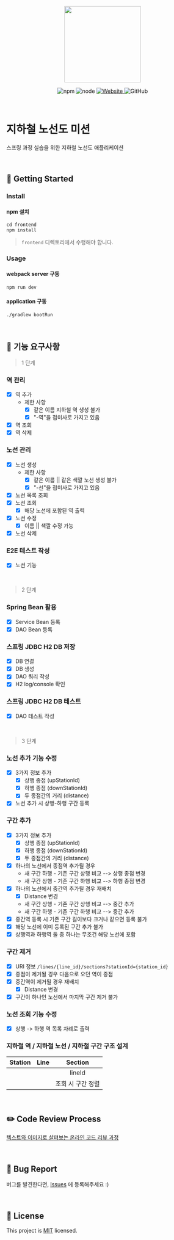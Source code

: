 <p align="center">
    <img width="200px;" src="https://raw.githubusercontent.com/woowacourse/atdd-subway-admin-frontend/master/images/main_logo.png"/>
</p>
<p align="center">
  <img alt="npm" src="https://img.shields.io/badge/npm-%3E%3D%205.5.0-blue">
  <img alt="node" src="https://img.shields.io/badge/node-%3E%3D%209.3.0-blue">
  <a href="https://techcourse.woowahan.com/c/Dr6fhku7" alt="woowacuorse subway">
    <img alt="Website" src="https://img.shields.io/website?url=https%3A%2F%2Fedu.nextstep.camp%2Fc%2FR89PYi5H">
  </a>
  <img alt="GitHub" src="https://img.shields.io/github/license/woowacourse/atdd-subway-map">
</p>

<br>

# 지하철 노선도 미션
스프링 과정 실습을 위한 지하철 노선도 애플리케이션

<br>

## 🚀 Getting Started

### Install
#### npm 설치
```
cd frontend
npm install
```
> `frontend` 디렉토리에서 수행해야 합니다.

### Usage
#### webpack server 구동
```
npm run dev
```
#### application 구동
```
./gradlew bootRun
```
<br>

## 🚟 기능 요구사항 

> 1 단계 

### 역 관리
- [x] 역 추가
  - 제한 사항
    - [x] 같은 이름 지하철 역 생성 불가
    - [x] "-역"을 접미사로 가지고 있음
- [x] 역 조회
- [x] 역 삭제

### 노선 관리 
- [x] 노선 생성
  - 제한 사항
    - [x] 같은 이름 || 같은 색깔 노선 생성 불가
    - [x] "-선"을 접미사로 가지고 있음
- [x] 노선 목록 조회 
- [x] 노선 조회  
  - [x] 해당 노선에 포함된 역 출력 
- [x] 노선 수정
  - [x] 이름 || 색깔 수정 가능
- [x] 노선 삭제 

### E2E 테스트 작성
- [x] 노선 기능
<br>

> 2 단계

### Spring Bean 활용
- [x] Service Bean 등록
- [x] DAO Bean 등록 

### 스프링 JDBC H2 DB 저장
- [x] DB 연결
- [x] DB 생성
- [x] DAO 쿼리 작성 
- [x] H2 log/console 확인 

### 스프링 JDBC H2 DB 테스트
- [x] DAO 테스트 작성
<br>
  
> 3 단계

### 노선 추가 기능 수정 
- [x] 3가지 정보 추가
  - [x] 상행 종점 (upStationId)
  - [x] 하행 종점 (downStationId)
  - [x] 두 종점간의 거리 (distance)
- [x] 노선 추가 시 상행-하행 구간 등록 
  
### 구간 추가
- [x] 3가지 정보 추가
  - [x] 상행 종점 (upStationId)
  - [x] 하행 종점 (downStationId)
  - [x] 두 종점간의 거리 (distance)
- [x] 하나의 노선에서 종점역 추가될 경우
  - 새 구간 하행 - 기존 구간 상행 비교 --> 상행 종점 변경
  - 새 구간 상행 - 기존 구간 하행 비교 --> 하행 종점 변경
- [x] 하나의 노선에서 중간역 추가될 경우 재배치
  - [x] Distance 변경
  - 새 구간 상행 - 기존 구간 상행 비교 --> 중간 추가
  - 새 구간 하행 - 기존 구간 하행 비교 --> 중간 추가
- [x] 중간역 등록 시 기존 구간 길이보다 크거나 같으면 등록 불가 
- [x] 해당 노선에 이미 등록된 구간 추가 불가
- [x] 상행역과 하행역 둘 중 하나는 무조건 해당 노선에 포함

### 구간 제거 
- [x] URI 정보 `/lines/{line_id}/sections?stationId={station_id}`
- [x] 종점이 제거될 경우 다음으로 오던 역이 종점
- [x] 중간역이 제거될 경우 재배치
  - [x] Distance 변경
- [x] 구간이 하나인 노선에서 마지막 구간 제거 불가

### 노선 조회 기능 수정
- [x] 상행 -> 하행 역 목록 차례로 출력

### 지하철 역 / 지하철 노선 / 지하철 구간 구조 설계
|Station |Line |Section |
|:------:|:---:|:------:|
|        |     |lineId  |
|        |     |조회 시 구간 정렬|

<br>

## ✏️ Code Review Process
[텍스트와 이미지로 살펴보는 온라인 코드 리뷰 과정](https://github.com/next-step/nextstep-docs/tree/master/codereview)

<br>

## 🐞 Bug Report

버그를 발견한다면, [Issues](https://github.com/woowacourse/atdd-subway-map/issues) 에 등록해주세요 :)

<br>

## 📝 License

This project is [MIT](https://github.com/woowacourse/atdd-subway-map/blob/master/LICENSE) licensed.
